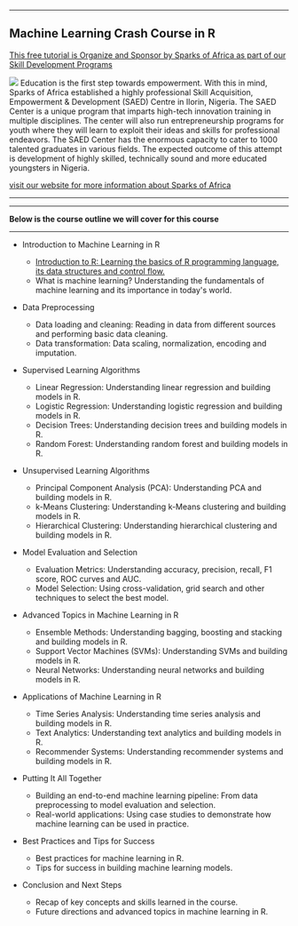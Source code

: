 *** 
## Machine Learning Crash Course in R


[This free tutorial is Organize and Sponsor by Sparks of Africa as part of our Skill Development Programs](https://sparksofafrica.org/)

![](https://sparksofafrica.org/static/website/assets/images/logo.png)
Education is the first step towards empowerment. With this in mind, Sparks of Africa established a highly professional Skill Acquisition, Empowerment & Development (SAED) Centre in Ilorin, Nigeria. The SAED Center is a unique program that imparts high-tech innovation training in multiple disciplines. The center will also run entrepreneurship programs for youth where they will learn to exploit their ideas and skills for professional endeavors. The SAED Center has the enormous capacity to cater to 1000 talented graduates in various fields. The expected outcome of this attempt is development of highly skilled, technically sound and more educated youngsters in Nigeria.

[visit our website for more information about Sparks of Africa](https://sparksofafrica.org)
***



***
 
**Below is the course outline we will cover for this course**

***

- Introduction to Machine Learning in R
   
    - [Introduction to R: Learning the basics of R programming language, its data structures and control flow.](./introduction2R/Introduction2R.Rmd)
    - What is machine learning? Understanding the fundamentals of machine learning and its importance in today's world.

-  Data Preprocessing
    - Data loading and cleaning: Reading in data from different sources and performing basic data cleaning.
    - Data transformation: Data scaling, normalization, encoding and imputation.

- Supervised Learning Algorithms
    - Linear Regression: Understanding linear regression and building models in R.
    - Logistic Regression: Understanding logistic regression and building models in R.
    - Decision Trees: Understanding decision trees and building models in R.
    - Random Forest: Understanding random forest and building models in R.

- Unsupervised Learning Algorithms
    - Principal Component Analysis (PCA): Understanding PCA and building models in R.
    - k-Means Clustering: Understanding k-Means clustering and building models in R.
    - Hierarchical Clustering: Understanding hierarchical clustering and building models in R.

-  Model Evaluation and Selection
    - Evaluation Metrics: Understanding accuracy, precision, recall, F1 score, ROC curves and AUC.
    - Model Selection: Using cross-validation, grid search and other techniques to select the best model.
    
- Advanced Topics in Machine Learning in R
    - Ensemble Methods: Understanding bagging, boosting and stacking and building models in R.
    - Support Vector Machines (SVMs): Understanding SVMs and building models in R.
    - Neural Networks: Understanding neural networks and building models in R.

- Applications of Machine Learning in R
    - Time Series Analysis: Understanding time series analysis and building models in R.
    - Text Analytics: Understanding text analytics and building models in R.
    - Recommender Systems: Understanding recommender systems and building models in R.

- Putting It All Together
    - Building an end-to-end machine learning pipeline: From data preprocessing to model evaluation and selection.
    - Real-world applications: Using case studies to demonstrate how machine learning can be used in practice.

- Best Practices and Tips for Success
    - Best practices for machine learning in R.
    - Tips for success in building machine learning models.

- Conclusion and Next Steps
    - Recap of key concepts and skills learned in the course.
    - Future directions and advanced topics in machine learning in R.